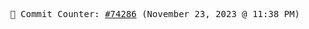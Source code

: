 <p align="center">
    <samp>
        📮 Commit Counter: <a href="https://github.com/Javascript-void0/Javascript-void0/commits/main">#74286</a> (November 23, 2023 @ 11:38 PM)
    </samp>
</p>